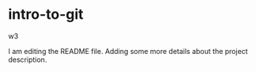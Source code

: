 # intro-to-git
w3

I am editing the README file. Adding some more details about the project description.

